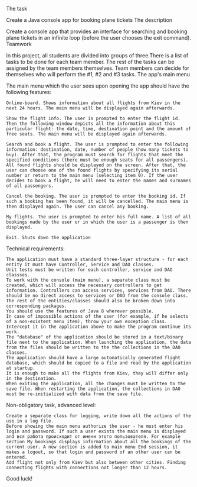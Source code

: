 The task

Create a Java console app for booking plane tickets
The description

Create a console app that provides an interface for searching and booking plane tickets in an infinite loop (before the user chooses the exit command).
Teamwork

In this project, all students are divided into groups of three.There is a list of tasks to be done for each team member. The rest of the tasks can be assigned by the team members themselves. Team members can decide for themselves who will perform the #1, #2 and #3 tasks.
The app's main menu

The main menu which the user sees upon opening the app should have the following features:

    Online-board. Shows information about all flights from Kiev in the next 24 hours. The main menu will be displayed again afterwards.

    Show the flight info. The user is prompted to enter the flight id. Then the following window depicts all the information about this particular flight: the date, time, destination point and the amount of free seats. The main menu will be displayed again afterwards.

    Search and book a flight. The user is prompted to enter the following information: destination, date, number of people (how many tickets to buy). After that, the program must search for flights that meet the specified conditions (there must be enough seats for all passengers). All found flights should be displayed on the screen. After that, the user can choose one of the found flights by specifying its serial number or return to the main menu (selecting item 0). If the user decides to book a flight, he will need to enter the names and surnames of all passengers.

    Cancel the booking. The user is prompted to enter the booking id. If such a booking has been found, it will be cancelled. The main menu is then displayed again. The user can cancel any booking.

    My flights. The user is prompted to enter his full name. A list of all bookings made by the user or in which the user is a passenger is then displayed.

    Exit. Shuts down the application

Technical requirements:

    The application must have a standard three-layer structure - for each entity it must have Controller, Service and DAO classes.
    Unit tests must be written for each controller, service and DAO classses.
    To work with the console (main menu), a separate class must be created, which will access the necessary controllers to get information. Controllers can access services, services from DAO. There should be no direct access to services or DAO from the console class.
    The rest of the entities/classes should also be broken down into corresponding packages.
    You should use the features of Java 8 wherever possible.
    In case of impossible actions of the user (for example, if he selects of a non-existent menu item), throw your own exception class. Intercept it in the application above to make the program continue its work.
    The "database" of the application should be stored in a text/binary file next to the application. When launching the application, the data from the files should be written to the the collections in the DAO classes.
    The application should have a large automatically generated flight database, which should be copied to a file and read by the application at startup.
    It is enough to make all the flights from Kiev, they will differ only in the destination.
    When exiting the application, all the changes must be written to the save file. When restarting the application, the collections in DAO must be re-initialized with data from the save file.


Non-obligatory task, advanced level:

    Create a separate class for logging, write down all the actions of the use in a log file.
    Before showing the main menu authorize the user - he must enter his login and password. If such a user exists the main menu is displayed and вся работа происходит от имени этого пользователя. For example section My bookings displays information about all the bookings of the current user. A new section is added to main menu End session, it makes a logout, so that login and password of an other user can be entered.
    Add flight not only from Kiev but also between other cities. Finding connecting flights with connections not longer than 12 hours.

Good luck!